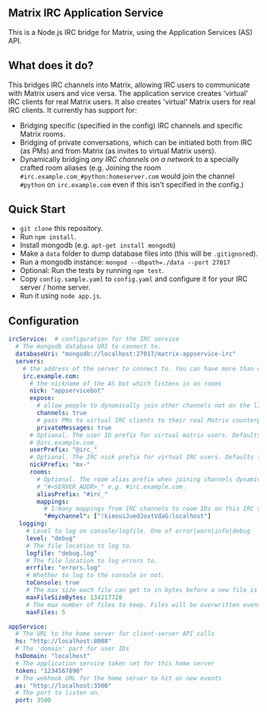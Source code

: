 Matrix IRC Application Service
------------------------------
This is a Node.js IRC bridge for Matrix, using the Application Services (AS) API.

What does it do?
----------------
This bridges IRC channels into Matrix, allowing IRC users to communicate with
Matrix users and vice versa. The application service creates 'virtual' IRC clients for real Matrix
users. It also creates 'virtual' Matrix users for real IRC clients. It currently has support for:
 - Bridging specific (specified in the config) IRC channels and specific Matrix rooms.
 - Bridging of private conversations, which can be initiated both from IRC (as PMs) and from 
   Matrix (as invites to virtual Matrix users).
 - Dynamically bridging *any IRC channels on a network* to a specially crafted room aliases 
   (e.g. Joining the room ``#irc.example.com_#python:homeserver.com`` would join the channel
   ``#python`` on ``irc.example.com`` even if this isn't specified in the config.)

Quick Start
-----------
- ``git clone`` this repository.
- Run ``npm install``.
- Install mongodb (e.g. ``apt-get install mongodb``)
- Make a ``data`` folder to dump database files into (this will be ``.gitignore``d).
- Run a mongodb instance: ``mongod --dbpath=./data --port 27017``
- Optional: Run the tests by running ``npm test``.
- Copy ``config.sample.yaml`` to ``config.yaml`` and configure it for your IRC server / home server.
- Run it using ``node app.js``.

Configuration
-------------
``` .yaml
ircService:  # configuration for the IRC service
  # The mongodb database URI to connect to.
  databaseUri: "mongodb://localhost:27017/matrix-appservice-irc"
  servers:
    # the address of the server to connect to. You can have more than one.
    irc.example.com:  
      # the nickname of the AS bot which listens in on rooms
      nick: "appservicebot"  
      expose:
        # allow people to dynamically join other channels not on the list of 'mappings' below.
        channels: true
        # pass PMs to virtual IRC clients to their real Matrix counterparts
        privateMessages: true
      # Optional. The user ID prefix for virtual matrix users. Defaults to "@<SERVER_ADDR>_" e.g.
      # @irc.example.com_
      userPrefix: "@irc_"
      # Optional. The IRC nick prefix for virtual IRC users. Defaults to "M-" e.g. "M-Alice"
      nickPrefix: "mx-"
      rooms:
        # Optional. The room alias prefix when joining channels dynamically by alias. Defaults to
        # "#<SERVER_ADDR>_" e.g. #irc.example.com_
        aliasPrefix: "#irc_"
        mappings:
          # 1:many mappings from IRC channels to room IDs on this IRC server.
          "#mychannel": ["!kieouiJuedJoxtVdaG:localhost"]
   logging:
     # Level to log on console/logfile. One of error|warn|info|debug
     level: "debug"
     # The file location to log to.
     logfile: "debug.log"
     # The file location to log errors to.
     errfile: "errors.log"
     # Whether to log to the console or not.
     toConsole: true
     # The max size each file can get to in bytes before a new file is created.
     maxFileSizeBytes: 134217728
     # The max number of files to keep. Files will be overwritten eventually due to rotations.
     maxFiles: 5

appService:
  # The URL to the home server for client-server API calls
  hs: "http://localhost:8008"
  # The 'domain' part for user IDs
  hsDomain: "localhost"
  # The application service token set for this home server
  token: "1234567890"
  # The webhook URL for the home server to hit on new events
  as: "http://localhost:3500"
  # The port to listen on.
  port: 3500
```

